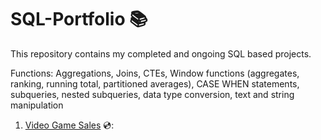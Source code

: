 # SQL-Portfolio :books:
This repository contains my completed and ongoing SQL based projects.

Functions: Aggregations, Joins, CTEs, Window functions (aggregates, ranking, running total, partitioned averages), CASE WHEN statements, subqueries, nested subqueries, data type conversion, text and string manipulation

1. [Video Game Sales](https://github.com/LucCondeni/SQL-Portfolio/tree/main/Video%20Game%20Sales "Video Game Sales") 💿:

